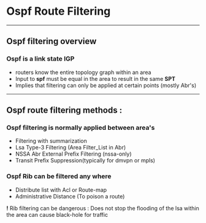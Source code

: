# Ospf Route Filtering

---

## Ospf filtering overview 

### Ospf is a link state IGP
* routers know the entire topology graph within an area 
* Input to **spf** must be equal in the area to result in the same **SPT**
* Implies that filtering can only be applied at certain points (mostly Abr's)

---

## Ospf route filtering methods :
### Ospf filtering is normally applied between area's 
* Filtering with summarization 
* Lsa Type-3 Filtering (Area Filter_List in Abr)
* NSSA Abr External Prefix Filtering (nssa-only)
* Transit Prefix Suppression(typically for dmvpn or mpls)

### Ospf Rib can be filtered any where 
* Distribute list with Acl or Route-map
* Administrative Distance (To poison a route)

**!** Rib filtering can be dangerous : Does not stop the flooding of the lsa within the area can cause black-hole for traffic 



